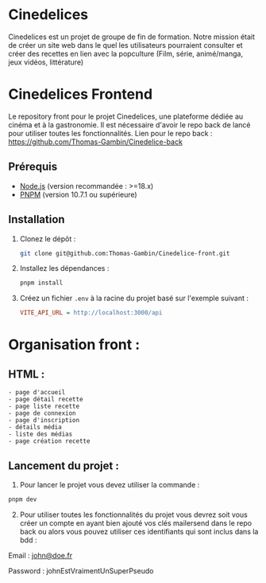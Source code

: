 # Cinedelices

Cinedelices est un projet de groupe de fin de formation. Notre mission était de créer un site web dans le quel les utilisateurs pourraient consulter et créer des recettes en lien avec la popculture (Film, série, animé/manga, jeux vidéos, littérature)

# Cinedelices Frontend

Le repository front pour le projet Cinedelices, une plateforme dédiée au cinéma et à la gastronomie.
Il est nécessaire d'avoir le repo back de lancé pour utiliser toutes les fonctionnalités.
Lien pour le repo back : https://github.com/Thomas-Gambin/Cinedelice-back

## Prérequis

- [Node.js](https://nodejs.org/) (version recommandée : >=18.x)
- [PNPM](https://pnpm.io/) (version 10.7.1 ou supérieure)

## Installation

1. Clonez le dépôt :
   ```bash
   git clone git@github.com:Thomas-Gambin/Cinedelice-front.git
   ```

2. Installez les dépendances :
   ```bash
   pnpm install
   ```

3. Créez un fichier `.env` à la racine du projet basé sur l'exemple suivant :
   ```ini
   VITE_API_URL = http://localhost:3000/api
   ```

# Organisation front :

## HTML :
    - page d'accueil
    - page détail recette
    - page liste recette
    - page de connexion
    - page d'inscription
    - détails média
    - liste des médias
    - page création recette
  
## Lancement du projet : 

1. Pour lancer le projet vous devez utiliser la commande :
```bash
pnpm dev
```

2. Pour utiliser toutes les fonctionnalités du projet vous devrez soit vous créer un compte en ayant bien ajouté vos clés mailersend dans le repo back ou alors vous pouvez utiliser ces identifiants qui sont inclus dans la bdd :

Email : john@doe.fr

Password : johnEstVraimentUnSuperPseudo